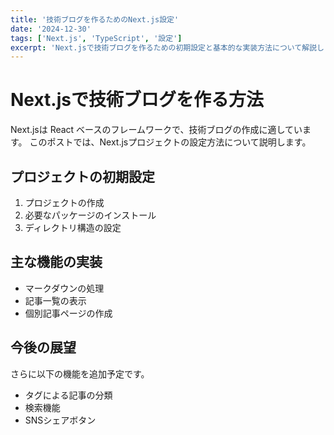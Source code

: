 ```yaml
---
title: '技術ブログを作るためのNext.js設定'
date: '2024-12-30'
tags: ['Next.js', 'TypeScript', '設定']
excerpt: 'Next.jsで技術ブログを作るための初期設定と基本的な実装方法について解説します'
---
```


# Next.jsで技術ブログを作る方法
Next.jsは React ベースのフレームワークで、技術ブログの作成に適しています。
このポストでは、Next.jsプロジェクトの設定方法について説明します。

## プロジェクトの初期設定
1. プロジェクトの作成
2. 必要なパッケージのインストール
3. ディレクトリ構造の設定

## 主な機能の実装
- マークダウンの処理
- 記事一覧の表示
- 個別記事ページの作成

## 今後の展望
さらに以下の機能を追加予定です。
- タグによる記事の分類
- 検索機能
- SNSシェアボタン